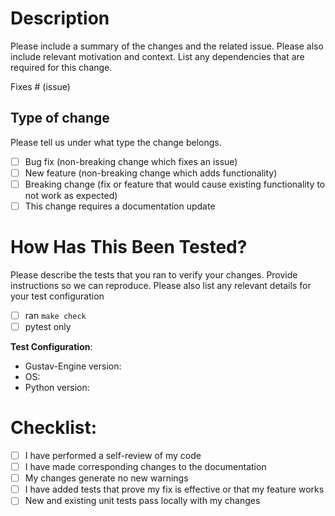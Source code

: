 # Description

Please include a summary of the changes and the related issue. Please also include relevant motivation and context. List any dependencies that are required for this change.

Fixes # (issue)

## Type of change

Please tell us under what type the change belongs.

- [ ] Bug fix (non-breaking change which fixes an issue)
- [ ] New feature (non-breaking change which adds functionality)
- [ ] Breaking change (fix or feature that would cause existing functionality to not work as expected)
- [ ] This change requires a documentation update

# How Has This Been Tested?

Please describe the tests that you ran to verify your changes. Provide instructions so we can reproduce. Please also list any relevant details for your test configuration

- [ ] ran `make check`
- [ ] pytest only

**Test Configuration**:

- Gustav-Engine version: ` `
- OS: ` `
- Python version: ` `

# Checklist:

- [ ] I have performed a self-review of my code
- [ ] I have made corresponding changes to the documentation
- [ ] My changes generate no new warnings
- [ ] I have added tests that prove my fix is effective or that my feature works
- [ ] New and existing unit tests pass locally with my changes
